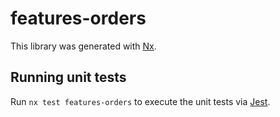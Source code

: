 # features-orders

This library was generated with [Nx](https://nx.dev).

## Running unit tests

Run `nx test features-orders` to execute the unit tests via [Jest](https://jestjs.io).

